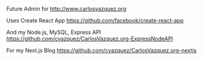 Future Admin for http://www.carlosvazquez.org

Uses Create React App
https://github.com/facebook/create-react-app

And my Node.js, MySQL, Express API
https://github.com/cvazquez/CarlosVazquez.org-ExpressNodeAPI

For my Next.js Blog
https://github.com/cvazquez/CarlosVazquez.org-nextjs